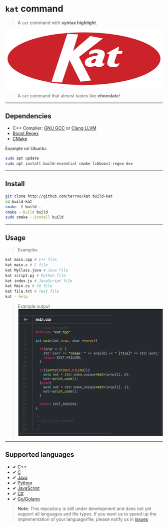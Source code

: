 # `kat` command
> A `cat` command with **syntax highlight**.

![kat](./assets/kat.png) 
> A `cat` command that almost tastes like **chocolate**!

---

## Dependencies
+ C++ Compiler: [GNU GCC](https://gcc.gnu.org/) or [Clang LLVM](https://clang.llvm.org/)
+ [Boost.Regex](https://www.boost.org/doc/libs/1_87_0/libs/regex/)
+ [CMake](https://cmake.org/)

Example on Ubuntu:
```bash
sudo apt update
sudo apt install build-essential cmake libboost-regex-dev
```

---

## Install
```bash
git clone http://github.com/terroo/kat build-kat
cd build-kat
cmake -B build .
cmake --build build
sudo cmake --install build
```

---

## Usage
> Examples
```bash
kat main.cpp # C++ file
kat main.c # C file
kat MyClass.java # Java file
kat script.py # Python file
kat index.js # JavaScript file
kat Main.cs # C# file
kat file.txt # Text file
kat --help
```

> Example output
![kat command](./assets/kat-command-example.png) 

---

## Supported languages
+ ✔ [C++](https://terminalroot.com/tags#cpp)
+ ✔ [C](https://terminalroot.com/tags#linguagemc)
+ ✔ [Java](https://terminalroot.com/tags#java)
+ ✔ [Python](https://terminalroot.com/tags#python)
+ ✔ [JavaScript](https://terminalroot.com/tags#javascript)
+ ✔ [C#](https://terminalroot.com/tags#csharp)
+ ✔ [Go/Golang](https://terminalroot.com/tags#go)
> **Note**: 
> This repository is still under development and does not yet support all languages and file types. If you want us to speed up the implementation of your language/file, please notify us in [issues](https://github.com/terroo/kat/issues)
